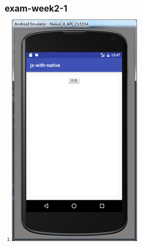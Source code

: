 # exam-week2-1
1. ![javascript & native 交互，模拟器界面截图](https://github.com/huigege1943/exam-week2-1/blob/master/images/login.png)